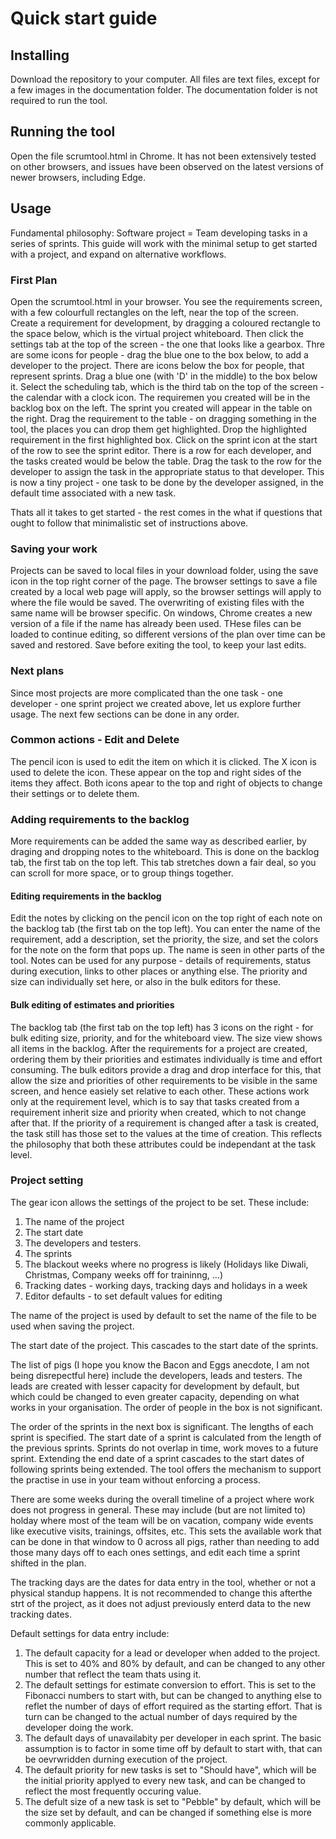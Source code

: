 # Quick start guide

## Installing
Download the repository to your computer. All files are text files, except for a few images in the documentation folder. The documentation folder is not required to run the tool.

## Running the tool
Open the file scrumtool.html in Chrome. It has not been extensively tested on other browsers, and issues have been observed on the latest versions of newer browsers, including Edge.

## Usage
Fundamental philosophy: Software project = Team developing tasks in a series of sprints. This guide will work with the minimal setup to get started with a project, and expand on alternative workflows.

### First Plan
Open the scrumtool.html in your browser. You see the requirements screen, with a few colourfull rectangles on the left, near the top of the screen. Create a requirement for development, by dragging a coloured rectangle to the space below, which is the virtual project whiteboard. Then click the settings tab at the top of the screen - the one that looks like a gearbox. Thre are some icons for people - drag the blue one to the box below, to add a developer to the project. There are icons below the box for people, that represent sprints. Drag a blue one (with 'D' in the middle) to the box below it.
Select the scheduling tab, which is the third tab on the top of the screen - the calendar with a clock icon. The requiremen you created will be in the backlog box on the left. The sprint you created will appear in the table on the right. Drag the requirement to the table - on dragging something in the tool, the places you can drop them get highlighted. Drop the highlighted requirement in the first highlighted box. Click on the sprint icon at the start of the row to see the sprint editor.
There is a row for each developer, and the tasks created would be below the table. Drag the task to the row for the developer to assign the task in the appropriate status to that developer.
This is now a tiny project - one task to be done by the developer assigned, in the default time associated with a new task.

Thats all it takes to get started - the rest comes in the what if questions that ought to follow that minimalistic set of instructions above.

### Saving your work
Projects can be saved to local files in your download folder, using the save icon in the top right corner of the page. The browser settings to save a file created by a local web page will apply, so the browser settings will apply to where the file would be saved. The overwriting of existing files with the same name will be browser specific. On windows, Chrome creates a new version of a file if the name has already been used. THese files can be loaded to continue editing, so different versions of the plan over time can be saved and restored. Save before exiting the tool, to keep your last edits.

### Next plans
Since most projects are more complicated than the one task - one developer - one sprint project we created above, let us explore further usage. The next few sections can be done in any order.

### Common actions - Edit and Delete
The pencil icon is used to edit the item on which it is clicked. The X icon is used to delete the icon. These appear on the top and right sides of the items they affect. Both icons apear to the top and right of objects to change their settings or to delete them.

### Adding requirements to the backlog
More requirements can be added the same way as described earlier, by draging and dropping notes to the whiteboard. This is done on the backlog tab, the first tab on the top left. This tab stretches down a fair deal, so you can scroll for more space, or to group things together.

#### Editing requirements in the backlog
Edit the notes by clicking on the pencil icon on the top right of each note on the backlog tab (the first tab on the top left). You can enter the name of the requirement, add a description, set the priority, the size, and set the colors for the note on the form that pops up. The name is seen in other parts of the tool. Notes can be used for any purpose - details of requirements, status during execution, links to other places or anything else. The priority and size can individually set here, or also in the bulk editors for these.

#### Bulk editing of estimates and priorities
The backlog tab (the first tab on the top left) has 3 icons on the right - for bulk editing size, priority, and for the whiteboard view. The size view shows all items in the backlog. After the requirements for a project are created, ordering them by their priorities and estimates individually is time and effort consuming. The bulk editors provide a drag and drop interface for this, that allow the size and priorities of other requirements to be visible in the same screen, and hence easiely set relative to each other. These actions work only at the requirement level, which is to say that tasks created from a requirement inherit size and priority when created, which to not change after that. If the priority of a requirement is changed after a task is created, the task still has those set to the values at the time of creation. This reflects the philosophy that both these attributes could be independant at the task level.

### Project setting
The gear icon allows the settings of the project to be set. These include:
1. The name of the project
2. The start date
3. The developers and testers.
4. The sprints
5. The blackout weeks where no progress is likely (Holidays like Diwali, Christmas, Company weeks off for traininng, ...)
6. Tracking dates - working days, tracking days and holidays in a week
7. Editor defaults - to set default values for editing

The name of the project is used by default to set the name of the file to be used when saving the project.

The start date of the project. This cascades to the start date of the sprints. 

The list of pigs (I hope you know the Bacon and Eggs anecdote, I am not being disrepectful here) include the developers, leads and testers. The leads are created with lesser capacity for development by default, but which could be changed to even greater capacity, depending on what works in your organisation. The order of people in the box is not significant.

The order of the sprints in the next box is significant. The lengths of each sprint is specified. The start date of a sprint is calculated from the length of the previous sprints. Sprints do not overlap in time, work moves to a future sprint. Extending the end date of a sprint cascades to the start dates of following sprints being extended. The tool offers the mechanism to support the practise in use in your team without enforcing a process.

There are some weeks during the overall timeline of a project where work does not progress in general. These may include (but are not limited to) holday where most of the team will be on vacation, company wide events like executive visits, trainings, offsites, etc. This sets the available work that can be done in that window to 0 across all pigs, rather than needing to add those many days off to each ones settings, and edit each time a sprint shifted in the plan.

The tracking days are the dates for data entry in the tool, whether or not a physical standup happens. It is not recommended to change this afterthe strt of the project, as it does not adjust previously enterd data to the new tracking dates.

Default settings for data entry include:
1. The default capacity for a lead or developer when added to the project. This is set to 40% and 80% by default, and can be changed to any other number that reflect the team thats using it.
2. The default settings for estimate conversion to effort. This is set to the Fibonacci numbers to start with, but can be changed to anything else to reflet the number of days of effort required as the starting effort. That is turn can be changed to the actual number of days required by the developer doing the work.
3. The default days of unavailabity per developer in each sprint. The basic assumption is to factor in some time off by default to start with, that can be oevrwridden durning execution of the project.
4. The default priority for new tasks is set to "Should have", which will be the initial priority applyed to every new task, and can be changed to reflect the most frequently occuring value.
5. The defult size of a new task is set to "Pebble" by default, which will be the size set by default, and can be changed if something else is more commonly applicable. 
